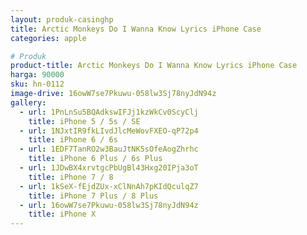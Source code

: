 ```yaml
---
layout: produk-casinghp
title: Arctic Monkeys Do I Wanna Know Lyrics iPhone Case
categories: apple

# Produk
product-title: Arctic Monkeys Do I Wanna Know Lyrics iPhone Case
harga: 90000
sku: hn-0112
image-drive: 16owW7se7Pkuwu-058lw3Sj78nyJdN94z
gallery:
  - url: 1PnLnSu5BQAdkswIFJj1kzWkCv0ScyClj
    title: iPhone 5 / 5s / SE
  - url: 1NJxtIR9fkLIvdJlcMeWovFXEO-qP72p4
    title: iPhone 6 / 6s
  - url: 1EDF7TanRO2w3BauJtNK5sOfeAogZhrhc
    title: iPhone 6 Plus / 6s Plus
  - url: 1JDwBX4xrvtgcPbUgBl43Hxg20IPja3oT
    title: iPhone 7 / 8
  - url: 1kSeX-fEjdZUx-xClNnAh7pKIdQculqZ7
    title: iPhone 7 Plus / 8 Plus
  - url: 16owW7se7Pkuwu-058lw3Sj78nyJdN94z
    title: iPhone X
---
```

